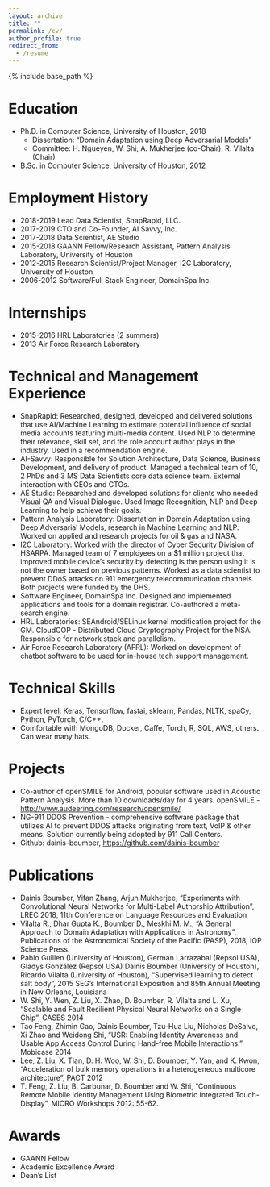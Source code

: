 ```yaml
---
layout: archive
title: ""
permalink: /cv/
author_profile: true
redirect_from:
  - /resume
---
```


{% include base_path %}

Education
======
* Ph.D. in Computer Science, University of Houston, 2018
  * Dissertation: “Domain Adaptation using Deep Adversarial Models”
  * Committee: H. Ngueyen, W. Shi, A. Mukherjee (co-Chair), R. Vilalta (Chair)
* B.Sc. in Computer Science, University of Houston, 2012				

Employment History
======
* 2018-2019      Lead Data Scientist, SnapRapid, LLC.
* 2017-2019      CTO and Co-Founder, AI Savvy, Inc.
* 2017-2018      Data Scientist, AE Studio
* 2015-2018      GAANN Fellow/Research Assistant, Pattern Analysis Laboratory, University of Houston
* 2012-2015      Research Scientist/Project Manager,  I2C Laboratory, University of Houston
* 2006-2012      Software/Full Stack Engineer, DomainSpa Inc.

Internships
======
* 2015-2016      HRL Laboratories (2 summers)
* 2013                Air Force Research Laboratory

Technical and Management Experience
======
* SnapRapid: Researched, designed, developed and delivered solutions that use AI/Machine Learning to estimate potential influence of social media accounts featuring multi-media content. Used NLP to determine their relevance, skill set, and the role account author plays in the industry. Used in a recommendation engine.
* AI-Savvy: Responsible for Solution Architecture, Data Science, Business Development, and delivery of product. Managed a technical team of 10, 2 PhDs and 3 MS Data Scientists core data science team. External interaction with CEOs and CTOs.
* AE Studio: Researched and developed solutions for clients who needed Visual QA and Visual Dialogue. Used Image Recognition, NLP and Deep Learning to help achieve their goals. 
* Pattern Analysis Laboratory: Dissertation in Domain Adaptation using Deep Adversarial Models, research in Machine Learning and NLP. Worked on applied and research projects for oil & gas and NASA.
* I2C Laboratory: Worked with the director of Cyber Security Division of HSARPA. Managed team of 7 employees on a $1 million project that improved mobile device’s security by detecting is the person using it is not the owner based on previous patterns. Worked as a data scientist  to prevent DDoS attacks on 911 emergency telecommunication channels. Both projects were funded by the DHS. 
* Software Engineer, DomainSpa Inc. Designed and implemented applications and tools for a domain registrar. Co-authored a meta-search engine.
* HRL Laboratories: SEAndroid/SELinux kernel modification project for the GM. CloudCOP - Distributed Cloud Cryptography Project for the NSA. Responsible for network stack and parallelism. 
* Air Force Research Laboratory (AFRL): Worked on development of chatbot software to be used for in-house tech support management.

Technical Skills
======
* Expert level: Keras, Tensorflow, fastai, sklearn, Pandas, NLTK, spaCy, Python, PyTorch, C/C++. 
* Comfortable with MongoDB, Docker, Caffe, Torch, R, SQL, AWS, others. Can wear many hats.

Projects
======
* Co-author of openSMILE for Android, popular software used in Acoustic Pattern Analysis. More than 10 downloads/day for 4 years. openSMILE - http://www.audeering.com/research/opensmile/
* NG-911 DDOS Prevention - comprehensive software package that utilizes AI to prevent DDOS attacks originating from text, VoIP & other means. Solution currently being adopted by 911 Call Centers.
* Github: dainis-boumber, https://github.com/dainis-boumber

Publications
======
* Dainis Boumber, Yifan Zhang, Arjun Mukherjee, “Experiments with Convolutional Neural Networks for Multi-Label Authorship Attribution”, LREC 2018, 11th Conference on Language Resources and Evaluation
* Vilalta R., Dhar Gupta K., Boumber D., Meskhi M. M., “A General Approach to Domain Adaptation with Applications in Astronomy”, Publications of the Astronomical Society of the Pacific (PASP), 2018, IOP Science Press.
* Pablo Guillen (University of Houston), German Larrazabal (Repsol USA), Gladys González (Repsol USA) Dainis Boumber (University of Houston), Ricardo Vilalta (University of Houston), “Supervised learning to detect salt body”, 2015 SEG’s International Exposition and 85th Annual Meeting in New Orleans, Louisiana
* W. Shi, Y. Wen, Z. Liu, X. Zhao, D. Boumber, R. Vilalta and L. Xu, “Scalable and Fault Resilient Physical Neural Networks on a Single Chip”, CASES 2014
* Tao Feng, Zhimin Gao, Dainis Boumber, Tzu-Hua Liu, Nicholas DeSalvo, Xi Zhao and Weidong Shi, “USR: Enabling Identity Awareness and Usable App Access Control During Hand-free Mobile Interactions.” Mobicase 2014
* Lee, Z. Liu, X. Tian, D. H. Woo, W. Shi, D. Boumber, Y. Yan, and K. Kwon, “Acceleration of bulk memory operations in a heterogeneous multicore architecture”, PACT 2012
* T. Feng, Z. Liu, B. Carbunar, D. Boumber and W. Shi, “Continuous Remote Mobile Identity Management Using Biometric Integrated Touch-Display”, MICRO Workshops 2012: 55-62.

Awards
======
* GAANN Fellow
* Academic Excellence Award
* Dean’s List


